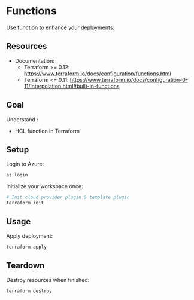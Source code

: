 # Functions
Use function to enhance your deployments.

## Resources
- Documentation: 
  - Terraform >= 0.12: https://www.terraform.io/docs/configuration/functions.html
  - Terraform <= 0.11: https://www.terraform.io/docs/configuration-0-11/interpolation.html#built-in-functions

## Goal
Understand :
- HCL function in Terraform

## Setup
Login to Azure:
```bash
az login
```

Initialize your workspace once:
```bash
# Init cloud provider plugin & template plugin
terraform init
```

## Usage
Apply deployment:
```bash
terraform apply
```

## Teardown
Destroy resources when finished:
```bash
terraform destroy
```
